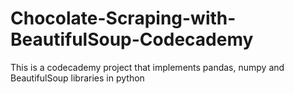 # Chocolate-Scraping-with-BeautifulSoup-Codecademy
This is a codecademy project that implements pandas, numpy and BeautifulSoup libraries in python
